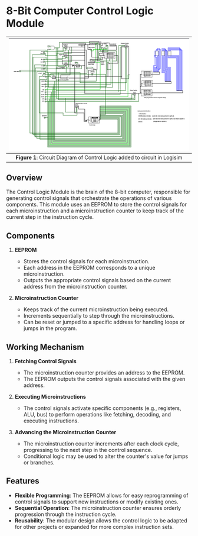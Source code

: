 # 8-Bit Computer Control Logic Module
 | ![Alt text](../../images/ControlLogic.png) |
 |:---------------------------------------:|
 | **Figure 1**: Circuit Diagram of Control Logic added to circuit in Logisim |
   

## Overview
The Control Logic Module is the brain of the 8-bit computer, responsible for generating control signals that orchestrate the operations of various components. This module uses an EEPROM to store the control signals for each microinstruction and a microinstruction counter to keep track of the current step in the instruction cycle.

## Components
1. **EEPROM**  
   - Stores the control signals for each microinstruction.  
   - Each address in the EEPROM corresponds to a unique microinstruction.  
   - Outputs the appropriate control signals based on the current address from the microinstruction counter.

2. **Microinstruction Counter**  
   - Keeps track of the current microinstruction being executed.  
   - Increments sequentially to step through the microinstructions.  
   - Can be reset or jumped to a specific address for handling loops or jumps in the program.

## Working Mechanism
1. **Fetching Control Signals**  
   - The microinstruction counter provides an address to the EEPROM.  
   - The EEPROM outputs the control signals associated with the given address.

2. **Executing Microinstructions**  
   - The control signals activate specific components (e.g., registers, ALU, bus) to perform operations like fetching, decoding, and executing instructions.

3. **Advancing the Microinstruction Counter**  
   - The microinstruction counter increments after each clock cycle, progressing to the next step in the control sequence.  
   - Conditional logic may be used to alter the counter's value for jumps or branches.

## Features
- **Flexible Programming**: The EEPROM allows for easy reprogramming of control signals to support new instructions or modify existing ones.  
- **Sequential Operation**: The microinstruction counter ensures orderly progression through the instruction cycle.  
- **Reusability**: The modular design allows the control logic to be adapted for other projects or expanded for more complex instruction sets.



